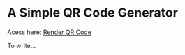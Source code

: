 # A Simple QR Code Generator
Acess here: [Render QR Code](https://qr-code-gen-446c.onrender.com/)

To write...
